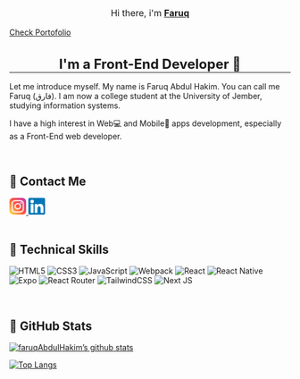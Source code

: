 <p style="text-align:center; font-size: 16px"> Hi there, i'm <strong style="text-decoration: underline">Faruq</strong> </p>
<a href="https://react-portofolio-rosy.vercel.app/">Check Portofolio</a>

<br/>
<h1 style="text-align:center; font-size: 24px; font-weight: bolder; border-bottom: 1px solid"> I'm a Front-End Developer 👋</h1>
<p>
Let me introduce myself. My name is Faruq Abdul Hakim. You can call me Faruq (فارق). I am now a college student at the University of Jember, studying information systems.

I have a high interest in Web💻 and Mobile📱 apps development, especially as a Front-End web developer.
</p>

<br/>
<h2>🤝 Contact Me</h2>
<a href="https://www.instagram.com/faruq_a.h/" rel="noopener noreferrer">
<img src="./assets/instagram.svg" width="30px"/>
</a>
<a href="https://www.linkedin.com/in/faruq-abdul-hakim-1aa6231bb/" rel="noopener noreferrer">
<img src="./assets/linkedin.svg" width="30px"/>
</a>

<br/>
<br/>
<h2>💼 Technical Skills</h2>

![HTML5](https://img.shields.io/badge/html5-%23E34F26.svg?style=for-the-badge&logo=html5&logoColor=white)
![CSS3](https://img.shields.io/badge/css3-%231572B6.svg?style=for-the-badge&logo=css3&logoColor=white)
![JavaScript](https://img.shields.io/badge/javascript-%23323330.svg?style=for-the-badge&logo=javascript&logoColor=%23F7DF1E)
![Webpack](https://img.shields.io/badge/webpack-%238DD6F9.svg?style=for-the-badge&logo=webpack&logoColor=black)
![React](https://img.shields.io/badge/react-%2320232a.svg?style=for-the-badge&logo=react&logoColor=%2361DAFB)
![React Native](https://img.shields.io/badge/react_native-%2320232a.svg?style=for-the-badge&logo=react&logoColor=%2361DAFB)
![Expo](https://img.shields.io/badge/expo-1C1E24?style=for-the-badge&logo=expo&logoColor=#D04A37)
![React Router](https://img.shields.io/badge/React_Router-CA4245?style=for-the-badge&logo=react-router&logoColor=white)
![TailwindCSS](https://img.shields.io/badge/tailwindcss-%2338B2AC.svg?style=for-the-badge&logo=tailwind-css&logoColor=white)
![Next JS](https://img.shields.io/badge/Next-black?style=for-the-badge&logo=next.js&logoColor=white)

<br/>
<h2>📝 GitHub Stats</h2>

[![faruqAbdulHakim’s github stats](https://github-readme-stats.vercel.app/api?username=faruqAbdulHakim&show_icons=true)](https://github.com/faruqAbdulHakim)

[![Top Langs](https://github-readme-stats.vercel.app/api/top-langs/?username=faruqAbdulHakim&layout=compact)](https://github.com/faruqAbdulHakim)
